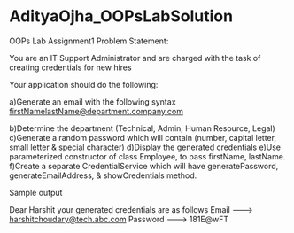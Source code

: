 # AdityaOjha_OOPsLabSolution
OOPs Lab Assignment1
Problem Statement:

You are an IT Support Administrator and are charged with the task of creating credentials for new hires

Your application should do the following:

a)Generate an email with the following syntax
firstNamelastName@department.company.com

b)Determine the department (Technical, Admin, Human Resource, Legal)
c)Generate a random password which will contain (number, capital letter, small letter & special character)
d)Display the generated credentials
e)Use parameterized constructor of class Employee, to pass firstName, lastName.
f)Create a separate CredentialService which will have generatePassword, generateEmailAddress, & showCredentials method.

Sample output

Dear Harshit your generated credentials are as follows
Email        --->  harshitchoudary@tech.abc.com
Password ---> 181E@wFT
